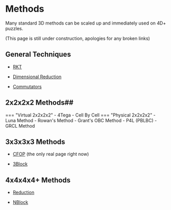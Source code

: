 # Methods

Many standard 3D methods can be scaled up and immediately used on 4D+ puzzles.

(This page is still under construction, apologies for any broken links)

## General Techniques
- [RKT](methods/RKT.md)

- [Dimensional Reduction](methods/dimensional_reduction.md)

- [Commutators](methods/commutators.md)

## 2x2x2x2 Methods##

=== "Virtual 2x2x2x2"
    - 4Tega
    - Cell By Cell
=== "Physical 2x2x2x2"
     - Luna Method
     - Rowan's Method
     - Grant's OBC Method
     - P4L (PBLBC)
     - GRCL Method

## 3x3x3x3 Methods

- [CFOP](methods/CFOP.md) (the only real page right now)

- [3Block](methods/3Block.md)

## 4x4x4x4+ Methods

- [Reduction](methods/reduction.md)

- [NBlock](mehods/nblock.md)


